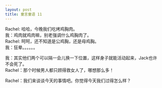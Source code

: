 ```yaml
---
layout: post
title: 童言童语 11
---
```


<p>Rachel: 哈哈，今晚我们吃烤鸡胸肉。<br />
我：鸡肉就鸡肉嘛，别老强调什么鸡胸肉了。<br />
Rachel: 呵呵，还不知道是公鸡胸，还是母鸡胸。<br />
我：狂晕。。。。。。</p>
<p>我：其实他们两个可以隔一会儿换一下位置，这样身子就能活动起来，Jack也许不会死了。<br />
Rachel：那个时候男人都只顾得救女人了，哪想那么多！</p>
<p>Rachel：我们来谈谈今天的事情吧。你觉得今天我们过得怎么样？</p>
